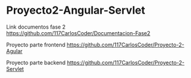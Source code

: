 # Proyecto2-Angular-Servlet

Link documentos fase 2 
https://github.com/117CarlosCoder/Documentacion-Fase2

Proyecto parte frontend
https://github.com/117CarlosCoder/Proyecto-2-Agular

Proyecto parte backend
https://github.com/117CarlosCoder/Proyecto-2-Servlet
